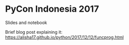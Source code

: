 # PyCon Indonesia 2017

Slides and notebook

Brief blog post explaining it: https://alisha17.github.io/python/2017/12/12/funcprog.html
